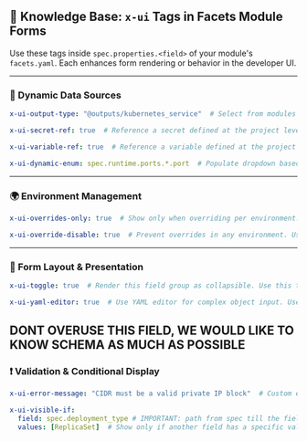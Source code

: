 ## 📘 Knowledge Base: `x-ui` Tags in Facets Module Forms

Use these tags inside `spec.properties.<field>` of your module's `facets.yaml`. Each enhances form rendering or behavior in the developer UI.

---

### 🔄 Dynamic Data Sources

```yaml
x-ui-output-type: "@outputs/kubernetes_service"  # Select from modules exporting this output type. Use this when the field can be derived from another module reference
```

```yaml
x-ui-secret-ref: true  # Reference a secret defined at the project level. Use this when a field has to be secret
```

```yaml
x-ui-variable-ref: true  # Reference a variable defined at the project level. Use this when same value can be referenced by other modules.
```

```yaml
x-ui-dynamic-enum: spec.runtime.ports.*.port  # Populate dropdown based on another field's value, * also supported
```

---

### 🌍 Environment Management

```yaml
x-ui-overrides-only: true  # Show only when overriding per environment. Use this when the variable cannot have a sensible defualt for all environments. like CIDR
```

```yaml
x-ui-override-disable: true  # Prevent overrides in any environment. Use this when it does not make sense for value to be changed per env. e.g. service port
```

---

### 🧩 Form Layout & Presentation

```yaml
x-ui-toggle: true  # Render this field group as collapsible. Use this to keep the advanced or any other block collapsed by default.
```

```yaml
x-ui-yaml-editor: true  # Use YAML editor for complex object input. Use this when you want to surface a yaml editor, use this for complex objects only
```
DONT OVERUSE THIS FIELD, WE WOULD LIKE TO KNOW SCHEMA AS MUCH AS POSSIBLE
---

### ❗ Validation & Conditional Display

```yaml
x-ui-error-message: "CIDR must be a valid private IP block"  # Custom error for validation failure
```

```yaml
x-ui-visible-if:
  field: spec.deployment_type # IMPORTANT: path from spec till the field location
  values: [ReplicaSet]  # Show only if another field has a specific value(s)
```